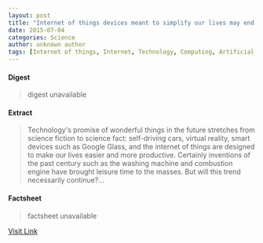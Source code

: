 ```yaml
---
layout: post
title: "Internet of things devices meant to simplify our lives may end up ruling them instead"
date: 2015-07-04
categories: Science
author: unknown author
tags: [Internet of things, Internet, Technology, Computing, Artificial objects]
---
```



#### Digest
>digest unavailable

#### Extract
>Technology's promise of wonderful things in the future stretches from science fiction to science fact: self-driving cars, virtual reality, smart devices such as Google Glass, and the internet of things are designed to make our lives easier and more productive. Certainly inventions of the past century such as the washing machine and combustion engine have brought leisure time to the masses. But will this trend necessarily continue?...

#### Factsheet
>factsheet unavailable

[Visit Link](http://phys.org/news347698759.html)


